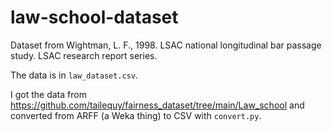 # law-school-dataset
Dataset from Wightman, L. F., 1998. LSAC national longitudinal bar passage study. LSAC research report series.

The data is in `law_dataset.csv`.

I got the data from https://github.com/tailequy/fairness_dataset/tree/main/Law_school and converted from ARFF (a Weka thing) to CSV with `convert.py`.
